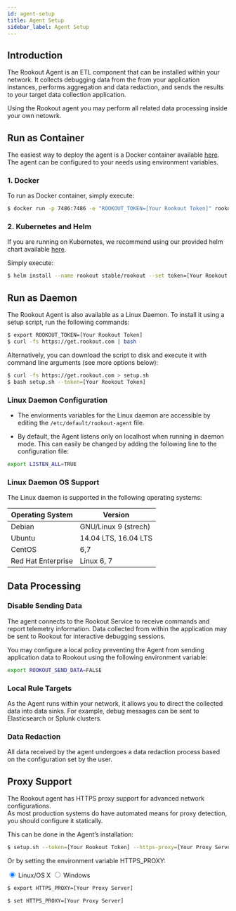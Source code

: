 ```yaml
---
id: agent-setup
title: Agent Setup
sidebar_label: Agent Setup
---
```


## Introduction

The Rookout Agent is an ETL component that can be installed within your network. It collects debugging data from the from your application instances, performs aggregation and data redaction, and sends the results to your target data collection application. 

Using the Rookout agent you may perform all related data processing inside your own netowrk.

## Run as Container

The easiest way to deploy the agent is a Docker container available [here](https://hub.docker.com/r/rookout/agent/).
The agent can be configured to your needs using environment variables. 

### 1. Docker

To run as Docker container, simply execute:

```bash
$ docker run -p 7486:7486 -e "ROOKOUT_TOKEN=[Your Rookout Token]" rookout/agent
```
<div class="rookout-org-info org-info-normal-snippet"></div>

### 2. Kubernetes and Helm

If you are running on Kubernetes, we recommend using our provided helm chart available [here](https://github.com/helm/charts/tree/master/stable/rookout).

Simply execute:

```bash
$ helm install --name rookout stable/rookout --set token=[Your Rookout Token]
```
<div class="rookout-org-info org-info-normal-snippet"></div>

## Run as Daemon

The Rookout Agent is also available as a Linux Daemon.
To install it using a setup script, run the following commands:

```bash
$ export ROOKOUT_TOKEN=[Your Rookout Token]
$ curl -fs https://get.rookout.com | bash
```
<div class="rookout-org-info org-info-normal-snippet"></div>

Alternatively, you can download the script to disk and execute it with command line arguments (see more options below):
```bash
$ curl -fs https://get.rookout.com > setup.sh
$ bash setup.sh --token=[Your Rookout Token]
```
<div class="rookout-org-info org-info-normal-snippet"></div>

### Linux Daemon Configuration

- The enviorments variables for the Linux daemon are accessible by editing the `/etc/default/rookout-agent` file.

- By default, the Agent listens only on localhost when running in daemon mode. This can easily be changed by adding the following line to the configuration file:
```bash
export LISTEN_ALL=TRUE
```

### Linux Daemon OS Support

The Linux daemon is supported in the following operating systems:

| Operating System   | Version    |
| ------------------ | ---------- |
| Debian             | GNU/Linux 9 (strech)       |
| Ubuntu             | 14.04 LTS, 16.04 LTS         |
| CentOS             | 6,7          |
| Red Hat Enterprise | Linux 6, 7|


## Data Processing

### Disable Sending Data

The agent connects to the Rookout Service to receive commands and report telemetry information.
Data collected from within the application may be sent to Rookout for interactive debugging sessions.

You may configure a local policy preventing the Agent from sending application data to Rookout using the following environment variable:
```bash
export ROOKOUT_SEND_DATA=FALSE
```

### Local Rule Targets

As the Agent runs within your network, it allows you to direct the collected data into data sinks.
For example, debug messages can be sent to Elasticsearch or Splunk clusters.

### Data Redaction

All data received by the agent undergoes a data redaction process based on the configuration set by the user.

## Proxy Support 

The Rookout agent has HTTPS proxy support for advanced network configurations.  
As most production systems do have automated means for proxy detection, you should configure it statically.  

This can be done in the Agent’s installation:
```bash
$ setup.sh --token=[Your Rookout Token] --https-proxy=[Your Proxy Server]
```
<div class="rookout-org-info org-info-normal-snippet"></div>

Or by setting the environment variable HTTPS_PROXY:

<div class="tab-container">
<input id="tab1" data-tab="tab1" type="radio" name="tabs" class="tab-button" checked="true" />
<label for="tab1" class="tab-title snippet">Linux/OS X</label>
<input id="tab2" data-tab="tab2" type="radio" name="tabs" class="tab-button" />
<label for="tab2" class="tab-title snippet">Windows</label>
<div data-tab-content="content1" class="tab-content hljs">

```bash
$ export HTTPS_PROXY=[Your Proxy Server]
```

</div>
<div data-tab-content="content2" class="tab-content hljs">

```bash
$ set HTTPS_PROXY=[Your Proxy Server]
```

</div>
</div>

